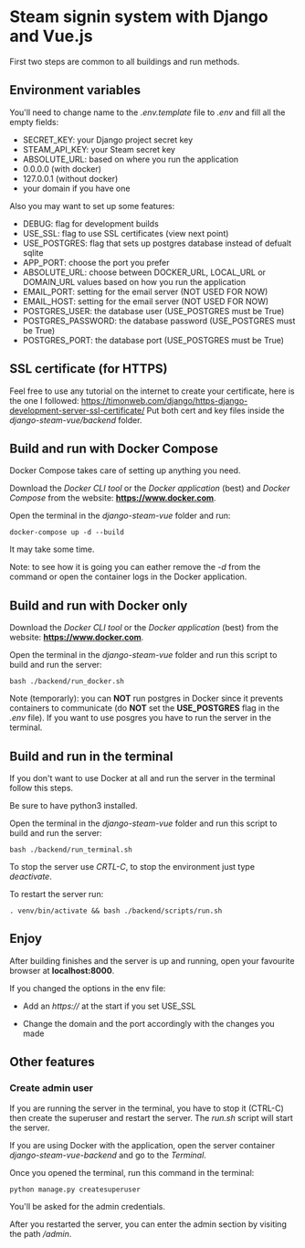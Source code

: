 # Steam signin system with Django and Vue.js

First two steps are common to all buildings and run methods.

## Environment variables

You'll need to change name to the *.env.template* file to *.env* and fill all the empty fields:
- SECRET_KEY: your Django project secret key
- STEAM_API_KEY: your Steam secret key
- ABSOLUTE_URL: based on where you run the application
 - 0.0.0.0 (with docker)
 - 127.0.0.1 (without docker)
 - your domain if you have one

Also you may want to set up some features:

- DEBUG: flag for development builds 
- USE_SSL: flag to use SSL certificates (view next point)
- USE_POSTGRES: flag that sets up postgres database instead of defualt sqlite
- APP_PORT: choose the port you prefer
- ABSOLUTE_URL: choose between DOCKER_URL, LOCAL_URL or DOMAIN_URL values based on how you run the application
- EMAIL_PORT: setting for the email server (NOT USED FOR NOW)
- EMAIL_HOST: setting for the email server (NOT USED FOR NOW)
- POSTGRES_USER: the database user (USE_POSTGRES must be True)
- POSTGRES_PASSWORD: the database password (USE_POSTGRES must be True)
- POSTGRES_PORT: the database port (USE_POSTGRES must be True)

## SSL certificate (for HTTPS)

Feel free to use any tutorial on the internet to create your certificate, here is the one I followed:
https://timonweb.com/django/https-django-development-server-ssl-certificate/
Put both cert and key files inside the *django-steam-vue/backend* folder.

## Build and run with Docker Compose

Docker Compose takes care of setting up anything you need.

Download the *Docker CLI tool* or the *Docker application* (best) and *Docker Compose* from the website: **https://www.docker.com**.

Open the terminal in the *django-steam-vue* folder and run:

`docker-compose up -d --build`

It may take some time.

Note: to see how it is going you can eather remove the *-d* from the command or open the container logs in the Docker application.

## Build and run with Docker only

Download the *Docker CLI tool* or the *Docker application* (best) from the website: **https://www.docker.com**.

Open the terminal in the *django-steam-vue* folder and run this script to build and run the server:

`bash ./backend/run_docker.sh`

Note (temporarly): you can **NOT** run postgres in Docker since it prevents containers to communicate (do **NOT** set the **USE_POSTGRES** flag in the *.env* file). If you want to use posgres you have to run the server in the terminal.

## Build and run in the terminal

If you don't want to use Docker at all and run the server in the terminal follow this steps.

Be sure to have python3 installed.

Open the terminal in the *django-steam-vue* folder and run this script to build and run the server:

`bash ./backend/run_terminal.sh`

To stop the server use *CRTL-C*, to stop the environment just type *deactivate*.

To restart the server run:

`. venv/bin/activate && bash ./backend/scripts/run.sh`

## Enjoy

After building finishes and the server is up and running, open your favourite browser at **localhost:8000**.

If you changed the options in the env file:

- Add an *https://* at the start if you set USE_SSL

- Change the domain and the port accordingly with the changes you made

## Other features

### Create admin user

If you are running the server in the terminal, you have to stop it (CTRL-C) then create the superuser and restart the server. The *run.sh* script will start the server.

If you are using Docker with the application, open the server container *django-steam-vue-backend* and go to the *Terminal*.

Once you opened the terminal, run this command in the terminal:

`python manage.py createsuperuser`

You'll be asked for the admin credentials.

After you restarted the server, you can enter the admin section by visiting the path */admin*.
